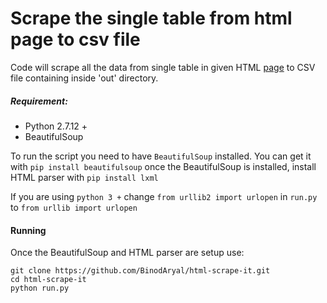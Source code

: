 #  Scrape the single table from html page to csv file #

Code will scrape all the data from single table in given HTML [ page](https://cdn.rawgit.com/younginnovations/internship-challenges/master/data-analysis/scrape-it/exampledata.html) to CSV file containing inside 'out' directory.

##### Requirement:
* Python 2.7.12 +
* BeautifulSoup

To run the script  you need to have ```BeautifulSoup``` installed. You can get it with ```pip install beautifulsoup``` once the BeautifulSoup is installed, install HTML parser with ```pip install lxml```


If you are using ``` python 3 + ``` change ```from urllib2 import urlopen``` in ```run.py``` to ```from urllib import urlopen```

#### Running

 Once the BeautifulSoup and HTML parser  are setup use:
```
git clone https://github.com/BinodAryal/html-scrape-it.git
cd html-scrape-it
python run.py
```
